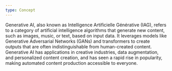 ```yaml
---
type: Concept
---
```


Generative AI, also known as Intelligence Artificielle Générative (IAG), refers to a category of artificial intelligence algorithms that generate new content, such as images, music, or text, based on input data. It leverages models like Generative Adversarial Networks (GANs) and transformers to create outputs that are often indistinguishable from human-created content. Generative AI has applications in creative industries, data augmentation, and personalized content creation, and has seen a rapid rise in popularity, making automated content production accessible to everyone.